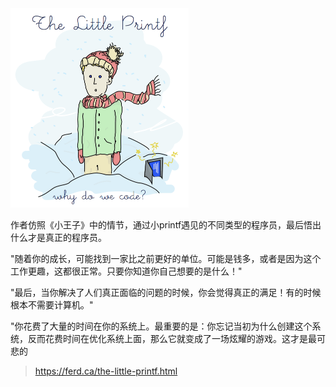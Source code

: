 <img src="../../images/stories/printf.png" alt="book cover, depicting little printf" style="zoom:50%;" />

作者仿照《小王子》中的情节，通过小printf遇见的不同类型的程序员，最后悟出什么才是真正的程序员。

"随着你的成长，可能找到一家比之前更好的单位。可能是钱多，或者是因为这个工作更趣，这都很正常。只要你知道你自己想要的是什么！"

"最后，当你解决了人们真正面临的问题的时候，你会觉得真正的满足！有的时候根本不需要计算机。"

"你花费了大量的时间在你的系统上。最重要的是：你忘记当初为什么创建这个系统，反而花费时间在优化系统上面，那么它就变成了一场炫耀的游戏。这才是最可悲的

> https://ferd.ca/the-little-printf.html